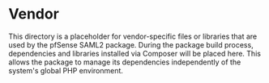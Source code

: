 # Vendor

This directory is a placeholder for vendor-specific files or libraries that are used by the pfSense SAML2 package.
During the package build process, dependencies and libraries installed via Composer will be placed here. This allows
the package to manage its dependencies independently of the system's global PHP environment.
